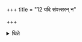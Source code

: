 +++
title = "12 यदि संवत्सरन् न"

+++

<details><summary>थिते</summary>

यदि संवत्सरं न जायेत तत्परो न सूर्क्षेत् १२
</details>
